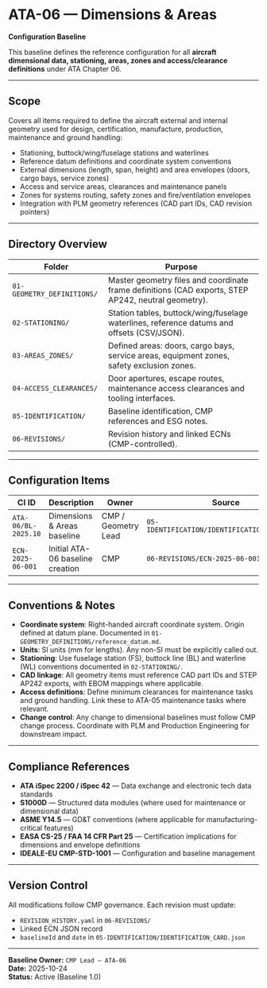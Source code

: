 # ATA-06 — Dimensions & Areas  
**Configuration Baseline**

This baseline defines the reference configuration for all **aircraft dimensional data, stationing, areas, zones and access/clearance definitions** under ATA Chapter 06.

---

## Scope
Covers all items required to define the aircraft external and internal geometry used for design, certification, manufacture, production, maintenance and ground handling:
- Stationing, buttock/wing/fuselage stations and waterlines  
- Reference datum definitions and coordinate system conventions  
- External dimensions (length, span, height) and area envelopes (doors, cargo bays, service zones)  
- Access and service areas, clearances and maintenance panels  
- Zones for systems routing, safety zones and fire/ventilation envelopes  
- Integration with PLM geometry references (CAD part IDs, CAD revision pointers)  

---

## Directory Overview

| Folder | Purpose |
|--------|---------|
| `01-GEOMETRY_DEFINITIONS/` | Master geometry files and coordinate frame definitions (CAD exports, STEP AP242, neutral geometry). |
| `02-STATIONING/` | Station tables, buttock/wing/fuselage waterlines, reference datums and offsets (CSV/JSON). |
| `03-AREAS_ZONES/` | Defined areas: doors, cargo bays, service areas, equipment zones, safety exclusion zones. |
| `04-ACCESS_CLEARANCES/` | Door apertures, escape routes, maintenance access clearances and tooling interfaces. |
| `05-IDENTIFICATION/` | Baseline identification, CMP references and ESG notes. |
| `06-REVISIONS/` | Revision history and linked ECNs (CMP-controlled). |

---

## Configuration Items
| CI ID | Description | Owner | Source |
|-------|-------------|-------|--------|
| `ATA-06/BL-2025.10` | Dimensions & Areas baseline | CMP / Geometry Lead | `05-IDENTIFICATION/IDENTIFICATION_CARD.json` |
| `ECN-2025-06-001` | Initial ATA-06 baseline creation | CMP | `06-REVISIONS/ECN-2025-06-001.json` |

---

## Conventions & Notes
- **Coordinate system**: Right-handed aircraft coordinate system. Origin defined at datum plane. Documented in `01-GEOMETRY_DEFINITIONS/reference_datum.md`.  
- **Units**: SI units (mm for lengths). Any non-SI must be explicitly called out.  
- **Stationing**: Use fuselage station (FS), buttock line (BL) and waterline (WL) conventions documented in `02-STATIONING/`.  
- **CAD linkage**: All geometry items must reference CAD part IDs and STEP AP242 exports, with EBOM mappings where applicable.  
- **Access definitions**: Define minimum clearances for maintenance tasks and ground handling. Link these to ATA-05 maintenance tasks where relevant.  
- **Change control**: Any change to dimensional baselines must follow CMP change process. Coordinate with PLM and Production Engineering for downstream impact.

---

## Compliance References
- **ATA iSpec 2200 / iSpec 42** — Data exchange and electronic tech data standards  
- **S1000D** — Structured data modules (where used for maintenance or dimensional data)  
- **ASME Y14.5** — GD&T conventions (where applicable for manufacturing-critical features)  
- **EASA CS-25 / FAA 14 CFR Part 25** — Certification implications for dimensions and envelope definitions  
- **IDEALE-EU CMP-STD-1001** — Configuration and baseline management

---

## Version Control
All modifications follow CMP governance. Each revision must update:
- `REVISION_HISTORY.yaml` in `06-REVISIONS/`  
- Linked ECN JSON record  
- `baselineId` and `date` in `05-IDENTIFICATION/IDENTIFICATION_CARD.json`

---

**Baseline Owner:** `CMP Lead — ATA-06`  
**Date:** 2025-10-24  
**Status:** Active (Baseline 1.0)

